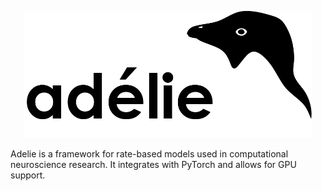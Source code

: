 <p align="center">
  <img width="460" src="https://github.com/JRBCH/adelie/blob/master/img/banner.png?raw=true">
</p>

Adelie is a framework for rate-based models used in computational neuroscience research.
It integrates with PyTorch and allows for GPU support.
